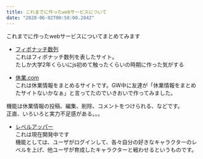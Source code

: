 ```yaml
---
title: これまでに作ったwebサービスについて
date: "2020-06-02T00:50:00.284Z"
---
```


これまでに作ったwebサービスについてまとめてみます

- [フィボナッチ数列](https://ryohek.github.io/fibonacci-sequence/)  
これはフィボナッチ数列を表したサイト。  
たしか大学2年くらいにjs初めて触ったくらいの時期に作った気がする

- [休業.com](http://ryohek.github.io/kyugyo-front)   
これは休業情報をまとめるサイトです。GW中に友達が「休業情報をまとめたサイトないかなぁ」と言ってたのでいきおいで作ってみました。

機能は休業情報の投稿、編集、削除、コメントをつけられる、などです。  
正直、いろいろと実力不足感がある。。。

- [レベルアッパー](https://ryohek.github.io/level-upper)  
これは現在開発中です  
機能としては、ユーザがログインして、各々自分の好きなキャラクターのレベルを上げ、他ユーザが育成したキャラクターと戦わせるというものです。